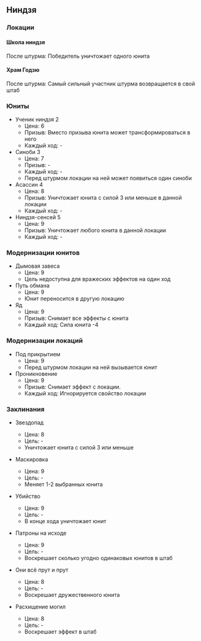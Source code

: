 ## Ниндзя

### Локации

#### Школа ниндзя

После штурма: Победитель уничтожает одного юнита

#### Храм Годзю

После штурма: Самый сильный участник штурма возвращается в свой штаб

### Юниты

*   Ученик ниндзя   2
    *   Цена:       6
    *   Призыв:     Вместо призыва юнита может трансформироваться в него
    *   Каждый ход: -
*   Синоби          3
    *   Цена:       7
    *   Призыв:     -
    *   Каждый ход: -
    *   Перед штурмом локации на ней может появиться один синоби
*   Асассин         4
    *   Цена:       8
    *   Призыв:     Уничтожает юнита с силой 3 или меньше в данной локации
    *   Каждый ход: -
*   Ниндзя-сенсей   5
    *   Цена:       9
    *   Призыв:     Уничтожает любого юнита в данной локации
    *   Каждый ход: -

### Модернизации юнитов

*   Дымовая завеса
    *   Цена:   9
    *   Цель недоступна для вражеских эффектов на один ход
*   Путь обмана
    *   Цена:   9
    *   Юнит переносится в другую локацию
*   Яд
    *   Цена:       9
    *   Призыв:     Снимает все эффекты с юнита
    *   Каждый ход: Сила юнита -4

### Модернизации локаций

*   Под прикрытием
    *   Цена:   9
    *   Перед штурмом локации на ней вызывается юнит
*   Проникновение
    *   Цена:       9
    *   Призыв:     Снимает эффект с локации.
    *   Каждый ход: Игнорируется свойство локации

### Заклинания

*   Звездопад
    *   Цена:   8
    *   Цель:   -
    *   Уничтожает юнита с силой 3 или меньше
*   Маскировка
    *   Цена:   9
    *   Цель:   -
    *   Меняет 1-2 выбранных юнита
*   Убийство
    *   Цена:   9
    *   Цель:   -
    *   В конце хода уничтожает юнит

*   Патроны на исходе
    *   Цена:   9
    *   Цель:   -
    *   Воскрешает сколько угодно одинаковых юнитов в штаб
*   Они всё прут и прут
    *   Цена:   8
    *   Цель:   -
    *   Воскрешает дружественного юнита
*   Расхищение могил
    *   Цена:   8
    *   Цель:   -
    *   Воскрешает эффект в штаб